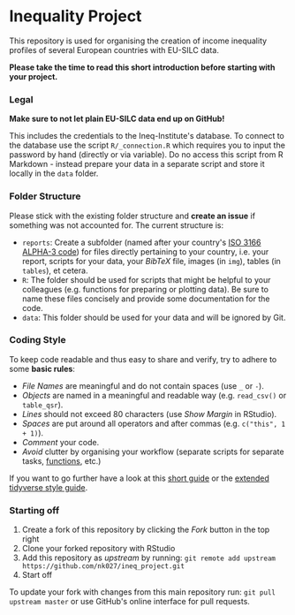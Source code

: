 # Inequality Project

This repository is used for organising the creation of income inequality profiles of several European countries with EU-SILC data.

**Please take the time to read this short introduction before starting with your project.**

### Legal

**Make sure to not let plain EU-SILC data end up on GitHub!**

This includes the credentials to the Ineq-Institute's database. To connect to the database use the script `R/_connection.R` which requires you to input the password by hand (directly or via variable). Do no access this script from R Markdown - instead prepare your data in a separate script and store it locally in the `data` folder.


### Folder Structure

Please stick with the existing folder structure and **create an issue** if something was not accounted for. The current structure is:

- `reports`: Create a subfolder (named after your country's [ISO 3166 ALPHA-3 code](https://de.wikipedia.org/wiki/ISO-3166-1-Kodierliste)) for files directly pertaining to your country, i.e. your report, scripts for your data, your *BibTeX* file, images (in `img`), tables (in `tables`), et cetera.
- `R`: The folder should be used for scripts that might be helpful to your colleagues (e.g. functions for preparing or plotting data). Be sure to name these files concisely and provide some documentation for the code.
- `data`: This folder should be used for your data and will be ignored by Git.


### Coding Style

To keep code readable and thus easy to share and verify, try to adhere to some **basic rules**:

- *File Names* are meaningful and do not contain spaces (use `_` or `-`).
- *Objects* are named in a meaningful and readable way (e.g. `read_csv()` or `table_qsr`).
- *Lines* should not exceed 80 characters (use *Show Margin* in RStudio).
- *Spaces* are put around all operators and after commas (e.g. `c("this", 1 + 1)`).
- *Comment* your code.
- *Avoid* clutter by organising your workflow (separate scripts for separate tasks, [functions](http://adv-r.had.co.nz/Functions.html), etc.)

If you want to go further have a look at this [short guide](http://adv-r.had.co.nz/Style.html) or the [extended tidyverse style guide](https://style.tidyverse.org/).

### Starting off

1. Create a fork of this repository by clicking the *Fork* button in the top right
2. Clone your forked repository with RStudio
3. Add this repository as *upstream* by running: `git remote add upstream https://github.com/nk027/ineq_project.git`
4. Start off

To update your fork with changes from this main repository run: `git pull upstream master` or use GitHub's online interface for pull requests.
